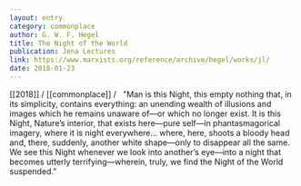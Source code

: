 ```yaml
---
layout: entry
category: commonplace
author: G. W. F. Hegel
title: The Night of the World
publication: Jena Lectures
link: https://www.marxists.org/reference/archive/hegel/works/jl/
date: 2018-01-23
---
```


[[2018]] / [[commonplace]] / 
 
"Man is this Night, this empty nothing that, in its simplicity, contains everything: an unending wealth of illusions and images which he remains unaware of—or which no longer exist. It is this Night, Nature’s interior, that exists here—pure self—in phantasmagorical imagery, where it is night everywhere… where, here, shoots a bloody head and, there, suddenly, another white shape—only to disappear all the same. We see this Night whenever we look into another’s eye—into a night that becomes utterly terrifying—wherein, truly, we find the Night of the World suspended."